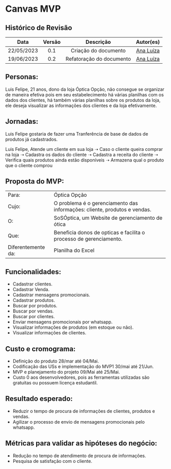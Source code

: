 # Canvas MVP
## Histórico de Revisão

|    Data    | Versão |      Descrição       |               Autor(es)               |
| :--------: | :----: | :------------------: | :-----------------------------------: |
| 22/05/2023 |  0.1   | Criação do documento | [Ana Luíza](https://github.com/analufernanndess) |
| 19/06/2023 |  0.2   | Refatoração do documento | [Ana Luíza](https://github.com/analufernanndess) | 


## Personas:
Luis Felipe, 21 anos, dono da loja Óptica Opção, não consegue se organizar de maneira efetiva pois em seu estabelecimento há várias planilhas com os dados dos clientes, há também várias planilhas sobre os produtos da loja, ele deseja visualizar as informações dos clientes e da loja efetivamente.
## Jornadas:
Luis Felipe gostaria de fazer uma Tranferência de base de dados de produtos já cadastrados.

Luis Felipe, Atende um cliente em sua loja ➝ Caso o cliente queira comprar na loja ➝ Cadastra os dados do cliente ➝ Cadastra a receita do cliente ➝ Verifica quais produtos ainda estão disponíveis ➝ Armazena qual o produto que o cliente comprou 

## Proposta do MVP:
|      |              | 
|------|--------------|
|Para: | Óptica Opção |
|Cujo: | O problema é o gerenciamento das informações: cliente, produtos e vendas. |
|O:|SoSÓptica, um Website de gerenciamento de ótica|
|Que: |Beneficia donos de opticas e facilita o processo de gerenciamento.|
|Diferentemente da: |Planilha do Excel|

## Funcionalidades:
- Cadastrar clientes.
- Cadastrar Venda.
- Cadastrar mensagens promocionais.
- Cadastrar produtos.
- Buscar por produtos.
- Buscar por vendas.
- Buscar por clientes.
- Enviar mensagens promocionais por whatsapp.
- Visualizar informações de produtos (em estoque ou não).
- Visualizar informações de clientes.
  
## Custo e cromograma:
- Definição do produto 28/mar até 04/Mai.
- Codificação das USs e implementação do MVP1 30/mai até 21/Jun.
- MVP e planejamento do projeto 09/Mai até 25/Mai.
- Custo 0 aos desenvolvedores, pois as ferramentas utilizadas são gratuitas ou possuem licença estudantil.
  
## Resultado esperado:
- Reduzir o tempo de procura de informações de clientes, produtos e vendas.
- Agilizar o processo de envio de mensagens promocionais pelo whatsapp.
  
## Métricas para validar as hipóteses do negócio:
- Redução no tempo de atendimento de procura de informações.
- Pesquisa de satisfação com o cliente.
